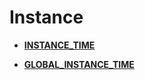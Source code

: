 # Instance<a name="ZH-CN_TOPIC_0289900683"></a>

-   **[INSTANCE\_TIME](INSTANCE_TIME.md)**  

-   **[GLOBAL\_INSTANCE\_TIME](GLOBAL_INSTANCE_TIME.md)**  


